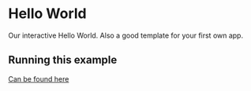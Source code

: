 # Hello World

Our interactive Hello World. Also a good template for your first own app.

## Running this example

[Can be found here](../README.md)
